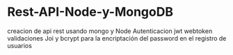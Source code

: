 # Rest-API-Node-y-MongoDB
creacion de api rest usando mongo y Node Autenticacion jwt webtoken validaciones Joi y bcrypt para la encriptación del password en el registro de usuarios 
